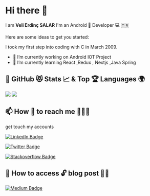 # Hi there 👋
I am **Veli Erdinç SALAR** I'm an Android 📱 Developer 💻 🇹🇷 <br>

Here are some ideas to get you started:

   I took my first step into coding with C in March 2009. 
- 🔭 I’m currently working on Android IOT Project
- 🌱 I’m currently learning React ,Redux , Nextjs ,Java Spring

## 📌 GitHub 😻 Stats 📈 & Top 🏆 Languages 🌍

<p float="center">
  <img  src="https://github-readme-stats.vercel.app/api?username=velierdincsalar&show_icons=true&theme=dark&count_private=true&hide=contribs,issue" /> <img  src="https://github-readme-stats.vercel.app/api/top-langs/?username=velierdincsalar&layout=compact&theme=dark" />
</p>

## 📫 How 👀 to reach me 💁🏻‍♂️

get touch my accounts 

[![LinkedIn Badge](https://img.shields.io/badge/Veli%20Erdin%C3%A7%20SALAR-follow%20on%20linkedin-blue?style=for-the-badge&logo=linkedin)](https://www.linkedin.com/in/veli-erdin%C3%A7-salar-49759882/)

[![Twitter Badge](https://img.shields.io/badge/Veli%20Erdin%C3%A7%20SALAR-follow%20on%20twitter-blue?style=for-the-badge&logo=twitter)](https://twitter.com/velierdincslr)

[![Stackoverflow Badge](https://img.shields.io/badge/Veli%20Erdin%C3%A7%20SALAR-follow%20on%20stackoverflow-blue?style=for-the-badge&logo=stackoverflow)](https://stackoverflow.com/users/12524253/veli-erdin%c3%a7-salar)


## 📝 How to access 🔓 blog post ✍🏻

[![Medium Badge](https://img.shields.io/badge/Veli%20Erdin%C3%A7%20SALAR-Medium-blue?style=for-the-badge&logo=medium)]([https://medium.com/@halilozel1903](https://medium.com/@velierdincsalar))

